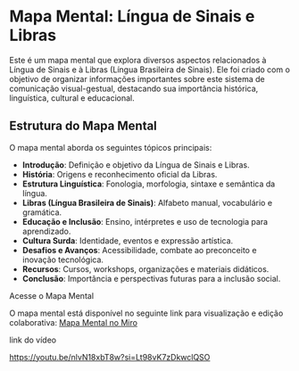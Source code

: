 
# Mapa Mental: Língua de Sinais e Libras

Este é um mapa mental que explora diversos aspectos relacionados à Língua de Sinais e à Libras (Língua Brasileira de Sinais). Ele foi criado com o objetivo de organizar informações importantes sobre este sistema de comunicação visual-gestual, destacando sua importância histórica, linguística, cultural e educacional.

## Estrutura do Mapa Mental

O mapa mental aborda os seguintes tópicos principais:
- **Introdução**: Definição e objetivo da Língua de Sinais e Libras.
- **História**: Origens e reconhecimento oficial da Libras.
- **Estrutura Linguística**: Fonologia, morfologia, sintaxe e semântica da língua.
- **Libras (Língua Brasileira de Sinais)**: Alfabeto manual, vocabulário e gramática.
- **Educação e Inclusão**: Ensino, intérpretes e uso de tecnologia para aprendizado.
- **Cultura Surda**: Identidade, eventos e expressão artística.
- **Desafios e Avanços**: Acessibilidade, combate ao preconceito e inovação tecnológica.
- **Recursos**: Cursos, workshops, organizações e materiais didáticos.
- **Conclusão**: Importância e perspectivas futuras para a inclusão social.

Acesse o Mapa Mental

O mapa mental está disponível no seguinte link para visualização e edição colaborativa:
[Mapa Mental no Miro](https://miro.com/app/board/uXjVLBpzyP4=/?share_link_id=206009170074)

link do vídeo 

https://youtu.be/nlvN18xbT8w?si=Lt98vK7zDkwclQSO

